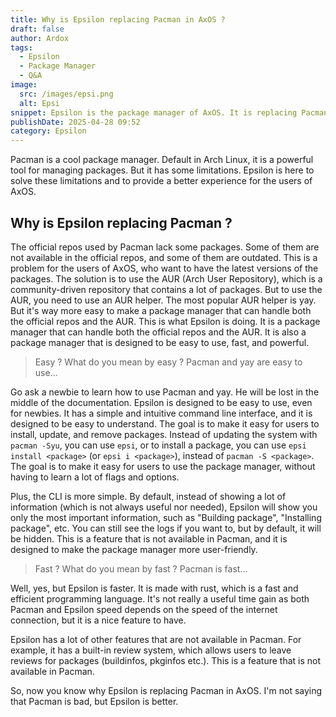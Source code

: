 ```yaml
---
title: Why is Epsilon replacing Pacman in AxOS ?
draft: false
author: Ardox
tags:
  - Epsilon
  - Package Manager
  - Q&A
image:
  src: /images/epsi.png
  alt: Epsi
snippet: Epsilon is the package manager of AxOS. It is replacing Pacman, the previous package manager. Let's see why...
publishDate: 2025-04-28 09:52
category: Epsilon
---
```


Pacman is a cool package manager. Default in Arch Linux, it is a powerful tool for managing packages. But it has some limitations. Epsilon is here to solve these limitations and to provide a better experience for the users of AxOS.

## Why is Epsilon replacing Pacman ?

The official repos used by Pacman lack some packages. Some of them are not available in the official repos, and some of them are outdated. This is a problem for the users of AxOS, who want to have the latest versions of the packages. The solution is to use the AUR (Arch User Repository), which is a community-driven repository that contains a lot of packages. But to use the AUR, you need to use an AUR helper. The most popular AUR helper is yay. But it's way more easy to make a package manager that can handle both the official repos and the AUR. This is what Epsilon is doing. It is a package manager that can handle both the official repos and the AUR. It is also a package manager that is designed to be easy to use, fast, and powerful.

> Easy ? What do you mean by easy ? Pacman and yay are easy to use...

Go ask a newbie to learn how to use Pacman and yay. He will be lost in the middle of the documentation. Epsilon is designed to be easy to use, even for newbies. It has a simple and intuitive command line interface, and it is designed to be easy to understand. The goal is to make it easy for users to install, update, and remove packages. Instead of updating the system with `pacman -Syu`, you can use `epsi`, or to install a package, you can use `epsi install <package>` (or `epsi i <package>`), instead of `pacman -S <package>`. The goal is to make it easy for users to use the package manager, without having to learn a lot of flags and options. 

Plus, the CLI is more simple. By default, instead of showing a lot of information (which is not always useful nor needed), Epsilon will show you only the most important information, such as "Building package", "Installing package", etc. You can still see the logs if you want to, but by default, it will be hidden. This is a feature that is not available in Pacman, and it is designed to make the package manager more user-friendly.

> Fast ? What do you mean by fast ? Pacman is fast...

Well, yes, but Epsilon is faster. It is made with rust, which is a fast and efficient programming language. It's not really a useful time gain as both Pacman and Epsilon speed depends on the speed of the internet connection, but it is a nice feature to have.

Epsilon has a lot of other features that are not available in Pacman. For example, it has a built-in review system, which allows users to leave reviews for packages (buildinfos, pkginfos etc.). This is a feature that is not available in Pacman.

So, now you know why Epsilon is replacing Pacman in AxOS. I'm not saying that Pacman is bad, but Epsilon is better.